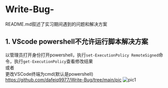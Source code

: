 # Write-Bug-
README.md叙述了实习期间遇到的问题和解决方案
## 1. VScode powershell不允许运行脚本解决方案
以管理员打开身份打开powershell，执行`set-ExecutionPolicy RemoteSigned`命令，执行`get-ExecutionPolicy`查看修改结果  
或者  
更改VSCode终端为cmd(默认是powershell)  
https://github.com/dafeiq9977/Write-Bug/tree/main/pic
![pic1](https://github.com/dafeiq9977/Write-Bug/tree/main/pic/pic1.jpg)

